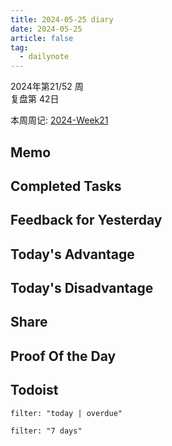 ```yaml
---
title: 2024-05-25 diary
date: 2024-05-25
article: false
tag:
  - dailynote
---
```

  
2024年第21/52 周  
复盘第 42日

本周周记: [2024-Week21](2024-Week21)

## Memo

## Completed Tasks

## Feedback for Yesterday

## Today's Advantage

## Today's Disadvantage

## Share

## Proof Of the Day

## Todoist
```todoist
filter: "today | overdue"
```
```todoist
filter: "7 days"
```